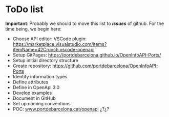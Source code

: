 # ToDo list
**Important**: Probably we should to move this list to ***issues*** of github. For the time being, we begin here:

- Choose API editor: VSCode plugin: https://marketplace.visualstudio.com/items?itemName=42Crunch.vscode-openapi
- Setup GitPages: https://portdebarcelona.github.io/OpenInfoAPI-Ports/
- Setup initial directory structure
- Create repository: https://github.com/portdebarcelona/OpenInfoAPI-Ports
- Identify information types
- Define attributes
- Define in OpenApi 3.0
- Develop examples
- Document in GitHub
- Set up naming conventions
- POC: www.portdebarcelona.cat/openapi ¿?¿?